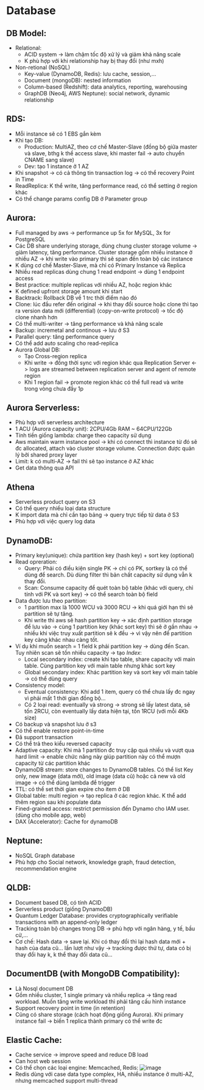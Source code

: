 # Database

## DB Model:
 - Relational: 
   - ACID system -> làm chậm tốc độ xử lý và giảm khả năng scale
   - K phù hợp với khi relationship hay bị thay đổi (như mxh)
 - Non-retional (NoSQL)
   - Key-value (DynamoDB, Redis): lưu cache, session,...
   - Document (mongoDB): nested information
   - Column-based (Redshift): data analytics, reporting, warehousing
   - GraphDB (Neo4j, AWS Neptune): social network, dynamic relationship

## RDS:
 - Mỗi instance sẽ có 1 EBS gắn kèm
 - Khi tạo DB:
   - Production: MultiAZ, theo cơ chế Master-Slave (đồng bộ giữa master và slave, bthg k thể access slave, khi master fail -> auto chuyển CNAME sang slave)
   - Dev: tạo 1 instance ở 1 AZ
 - Khi snapshot -> có cả thông tin transaction log -> có thể recovery Point in Time
 - ReadReplica: K thể write, tăng performance read, có thể setting ở region khác
 - Có thể change params config DB ở Parameter group
 
## Aurora:
 - Full managed by aws -> performance up 5x for MySQL, 3x for PostgreSQL
 - Các DB share underlying storage, dùng chung cluster storage volume -> giảm latency, tăng performance. Cluster storage gồm nhiều instance ở nhiều AZ -> khi write vào primary thì sẽ span đến toàn bộ các instance
 - K dùng cơ chế Master-Slave, mà chỉ có Primary Instance và Replica
 - Nhiều read replicas dùng chung 1 read endpoint -> dùng 1 endpoint access
 - Best practice: multiple replicas với nhiều AZ, hoặc region khác
 - K defined upfront storage amount khi start
 - Backtrack: Rollback DB về 1 trc thời điểm nào đó
 - Clone: lúc đầu refer đến original -> khi thay đổi source hoặc clone thì tạo ra version data mới (differential) (copy-on-write protocol) -> tốc độ clone nhanh hơn
 - Có thể multi-writer -> tăng performance và khả năng scale
 - Backup: incremetal and continous -> lưu ở S3
 - Parallel query: tăng performance query 
 - Có thể add auto scaling cho read-replica
 - Aurora Global DB:
   - Tạo Cross-region replica
   - Khi write -> đồng thời sync với region khác qua Replication Server <-> logs are streamed between replication server and agent of remote region
   - Khi 1 region fail -> promote region khác có thể full read và write trong vòng chưa đầy 1p
   
## Aurora Serverless:
 - Phù hợp với serverless architecture
 - 1 ACU (Aurora capacity unit): 2CPU/4Gb RAM ~ 64CPU/122Gb
 - Tính tiền giống lambda: charge theo capacity sử dụng
 - Aws maintain warm instance pool -> khi có connect thì instance từ đó sẽ đc allocated, attach vào cluster storage volume. Connection được quản lý bởi shared proxy layer
 - Limit: k có multi-AZ -> fail thì sẽ tạo instance ở AZ khác
 - Get data thông qua API
 
## Athena
 - Serverless product query on S3
 - Có thể query nhiều loại data structure
 - K import data mà chỉ cần tạo bảng -> query trực tiếp từ data ở S3
 - Phù hợp với việc query log data
 
 ## DynamoDB:
  - Primary key(unique): chứa partition key (hash key) + sort key (optional)
  - Read opreration:
    - Query: Phải có điều kiện single PK -> chỉ có PK, sortkey là có thể dùng để search. Dù dùng filter thì bản chất capacity sử dụng vẫn k thay đổi.
    - Scan: Consume capacity để quét toàn bộ table (khác với query, chỉ tính với PK và sort key) -> có thể search toàn bộ field
  - Data được lưu theo partition:
    - 1 partition max là 1000 WCU và 3000 RCU -> khi quá giới hạn thì sẽ partition sẽ tự tăng. 
    - Khi write thì aws sẽ hash partition key -> xác định partition storage để lưu vào -> cùng 1 partition key (khác sort key) thì sẽ ở gần nhau -> nhiều khi việc truy xuất partition sẽ k đều -> vì vậy nên để partition key càng khác nhau càng tốt.
  - Ví dụ khi muốn search = 1 field k phải partition key -> dùng đến Scan. Tuy nhiên scan sẽ tốn nhiều capacity -> tạo *Index*:
    - Local secondary index: create khi tạo table, share capacity với main table. Cùng partition key với main table nhưng khác sort key
    - Global secondary index: Khác partition key và sort key với main table -> có thể dùng query
  - Consistency model:
    - Eventual consistency: Khi add 1 item, query có thể chưa lấy đc ngay vì phải mất 1 thời gian đồng bộ...
    - Có 2 loại read: eventually và strong -> strong sẽ lấy latest data, sẽ tốn 2RCU, còn eventually lấy data hiện tại, tốn 1RCU (với mỗi 4Kb size)
  - Có backup và snapshot lưu ở s3
  - Có thể enable restore point-in-time
  - Đã support transaction
  - Có thể trả theo kiểu reversed capacity
  - Adaptive capacity: Khi mà 1 partition đc truy cập quá nhiều và vượt qua hard limit -> enable chức năng này giúp partition này có thể mượn capacity từ các partition khác
  - DynamoDB stream: store changes to DynamoDB tables. Có thể list Key only, new image (data mới), old image (data cũ) hoặc cả new và old image -> có thể dùng lambda để trigger
  - TTL: có thể set thời gian expire cho item ở DB
  - Global table: multi region -> tạo replica ở các region khác. K thể add thêm region sau khi populate data
  - Fined-grained access: restrict permission đến Dynamo cho IAM user. (dùng cho mobile app, web)
  - DAX (Accelerator): Cache for dynamoDB
  
## Neptune:
  - NoSQL Graph database
  - Phù hợp cho Social network, knowledge graph, fraud detection, recommendation engine

## QLDB:
  - Document based DB, có tính ACID
  - Serverless product (giống DynamoDB)
  - Quantum Ledger Database: provides cryptographically verifiable transactions with an append-only ledger
  - Tracking toàn bộ changes trong DB -> phù hợp với ngân hàng, y tế, bầu cử,...
  - Cơ chế: Hash data -> save lại. Khi có thay đổi thì lại hash data mới + hash của data cũ... lần lượt như vậy -> tracking được thứ tự, data có bị thay đổi hay k, k thể thay đổi data cũ...

## DocumentDB (with MongoDB Compatibility):
  - Là Nosql document DB
  - Gồm nhiều cluster, 1 single primary và nhiều replica -> tăng read workload. Muốn tăng write workload thì phải tăng cấu hình instance
  - Support recovery point in time (in retention)
  - Cũng có share storage (cách hoạt động giống Aurora). Khi primary instance fail -> biến 1 replica thành primary có thể write đc
  
## Elastic Cache:
  - Cache service -> improve speed and reduce DB load
  - Can host web session
  - Có thể chọn các loại engine: Memcached, Redis: ![image](https://user-images.githubusercontent.com/40649408/70062104-c2261500-1628-11ea-92bb-6326c2f3d9be.png)
  - Redis dùng với case data type complex, HA, nhiều instance ở multi-AZ, nhưng memcached support multi-thread

